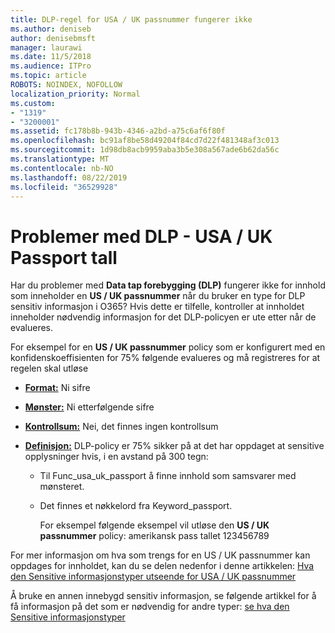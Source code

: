 ```yaml
---
title: DLP-regel for USA / UK passnummer fungerer ikke
ms.author: deniseb
author: denisebmsft
manager: laurawi
ms.date: 11/5/2018
ms.audience: ITPro
ms.topic: article
ROBOTS: NOINDEX, NOFOLLOW
localization_priority: Normal
ms.custom:
- "1319"
- "3200001"
ms.assetid: fc178b8b-943b-4346-a2bd-a75c6af6f80f
ms.openlocfilehash: bc91af8be58d49204f84cd7d22f481348af3c013
ms.sourcegitcommit: 1d98db8acb9959aba3b5e308a567ade6b62da56c
ms.translationtype: MT
ms.contentlocale: nb-NO
ms.lasthandoff: 08/22/2019
ms.locfileid: "36529928"
---
```

# <a name="problems-with-dlp---usuk-passport-numbers"></a>Problemer med DLP - USA / UK Passport tall

Har du problemer med **Data tap forebygging (DLP)** fungerer ikke for innhold som inneholder en **US / UK passnummer** når du bruker en type for DLP sensitiv informasjon i O365? Hvis dette er tilfelle, kontroller at innholdet inneholder nødvendig informasjon for det DLP-policyen er ute etter når de evalueres.
  
For eksempel for en **US / UK passnummer** policy som er konfigurert med en konfidenskoeffisienten for 75% følgende evalueres og må registreres for at regelen skal utløse
  
- **[Format:](https://docs.microsoft.com/office365/securitycompliance/what-the-sensitive-information-types-look-for#format-77)** Ni sifre

- **[Mønster:](https://docs.microsoft.com/office365/securitycompliance/what-the-sensitive-information-types-look-for#pattern-77)** Ni etterfølgende sifre

- **[Kontrollsum:](https://docs.microsoft.com/office365/securitycompliance/what-the-sensitive-information-types-look-for#checksum-76)** Nei, det finnes ingen kontrollsum

- **[Definisjon:](https://docs.microsoft.com/office365/securitycompliance/what-the-sensitive-information-types-look-for#definition-77)** DLP-policy er 75% sikker på at det har oppdaget at sensitive opplysninger hvis, i en avstand på 300 tegn:

  - Til Func_usa_uk_passport å finne innhold som samsvarer med mønsteret.

  - Det finnes et nøkkelord fra Keyword_passport.

    For eksempel følgende eksempel vil utløse den **US / UK passnummer** policy: amerikansk pass tallet 123456789

For mer informasjon om hva som trengs for en US / UK passnummer kan oppdages for innholdet, kan du se delen nedenfor i denne artikkelen: [Hva den Sensitive informasjonstyper utseende for USA / UK passnummer](https://docs.microsoft.com/office365/securitycompliance/what-the-sensitive-information-types-look-for#us--uk-passport-number)
  
Å bruke en annen innebygd sensitiv informasjon, se følgende artikkel for å få informasjon på det som er nødvendig for andre typer: [se hva den Sensitive informasjonstyper](https://docs.microsoft.com/office365/securitycompliance/what-the-sensitive-information-types-look-for)
  